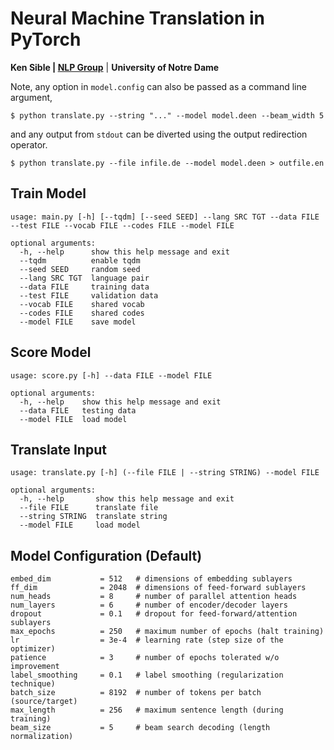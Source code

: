 # Neural Machine Translation in PyTorch
**Ken Sible | [NLP Group](https://nlp.nd.edu)** | **University of Notre Dame**

Note, any option in `model.config` can also be passed as a command line argument,
```
$ python translate.py --string "..." --model model.deen --beam_width 5
```

and any output from `stdout` can be diverted using the output redirection operator.
```
$ python translate.py --file infile.de --model model.deen > outfile.en
```

## Train Model
```
usage: main.py [-h] [--tqdm] [--seed SEED] --lang SRC TGT --data FILE --test FILE --vocab FILE --codes FILE --model FILE

optional arguments:
  -h, --help      show this help message and exit
  --tqdm          enable tqdm
  --seed SEED     random seed
  --lang SRC TGT  language pair
  --data FILE     training data
  --test FILE     validation data
  --vocab FILE    shared vocab
  --codes FILE    shared codes
  --model FILE    save model
```

## Score Model
```
usage: score.py [-h] --data FILE --model FILE

optional arguments:
  -h, --help    show this help message and exit
  --data FILE   testing data
  --model FILE  load model
```

## Translate Input
```
usage: translate.py [-h] (--file FILE | --string STRING) --model FILE

optional arguments:
  -h, --help       show this help message and exit
  --file FILE      translate file
  --string STRING  translate string
  --model FILE     load model
```

## Model Configuration (Default)
```
embed_dim           = 512   # dimensions of embedding sublayers
ff_dim              = 2048  # dimensions of feed-forward sublayers
num_heads           = 8     # number of parallel attention heads
num_layers          = 6     # number of encoder/decoder layers
dropout             = 0.1   # dropout for feed-forward/attention sublayers
max_epochs          = 250   # maximum number of epochs (halt training)
lr                  = 3e-4  # learning rate (step size of the optimizer)
patience            = 3     # number of epochs tolerated w/o improvement
label_smoothing     = 0.1   # label smoothing (regularization technique)
batch_size          = 8192  # number of tokens per batch (source/target)
max_length          = 256   # maximum sentence length (during training)
beam_size           = 5     # beam search decoding (length normalization)
```
